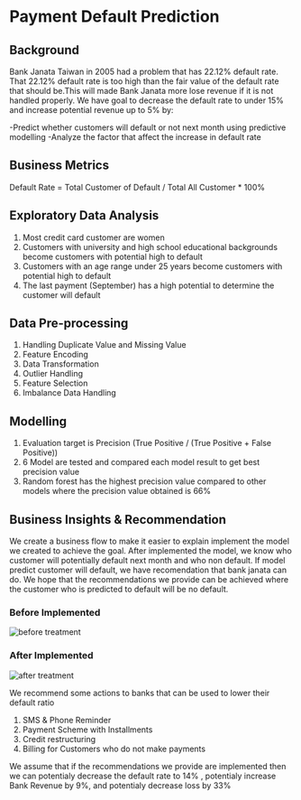 # Payment Default Prediction
## Background

Bank Janata Taiwan in 2005 had a problem that has 22.12% default rate. That 22.12% default rate is too high than the fair value of the default rate that should be.This will made Bank Janata more lose revenue if it is not handled properly. We have goal to decrease the default rate to under 15% and increase potential revenue up to 5% by:

-Predict whether customers will default or not next month using predictive modelling
-Analyze the factor that affect the increase in default rate

## Business Metrics

Default Rate = Total Customer of Default / Total All Customer * 100%

## Exploratory Data Analysis
1. Most credit card customer are women
2. Customers with university and high school educational backgrounds become customers with potential high to default
3. Customers with an age range under 25 years become customers with potential high to default
4. The last payment (September) has a high potential to determine the customer will default

## Data Pre-processing
1. Handling Duplicate Value and Missing Value
2. Feature Encoding
3. Data Transformation
4. Outlier Handling
5. Feature Selection
6. Imbalance Data Handling

## Modelling
1. Evaluation target is Precision (True Positive / (True Positive + False Positive))
2. 6 Model are tested and compared each model result to get best precision value
3. Random forest has the highest precision value compared to other models where the precision value obtained is 66%

## Business Insights & Recommendation

We create a business flow to make it easier to explain implement the model we created to achieve the goal. After implemented the model, we know who customer will potentially default next month and who non default. If model predict customer will default, we have recomendation that bank janata can do. We hope that the recommendations we provide can be achieved where the customer who is predicted to default will be no default.

### Before Implemented
![before treatment](https://user-images.githubusercontent.com/114277079/192738552-5cd717e7-5c06-4100-b822-20edda425b3b.png)

### After Implemented
![after treatment](https://user-images.githubusercontent.com/114277079/192738759-1de24fa2-9936-42e1-8b3a-4914b684cf64.png)

We recommend some actions to banks that can be used to lower their default ratio
1. SMS & Phone Reminder
2. Payment Scheme with Installments
3. Credit restructuring
4. Billing for Customers who do not make payments

We assume that if the recommendations we provide are implemented then we can potentialy decrease the default rate to 14% , potentialy increase Bank Revenue by 9%, and potentialy decrease loss by 33%
